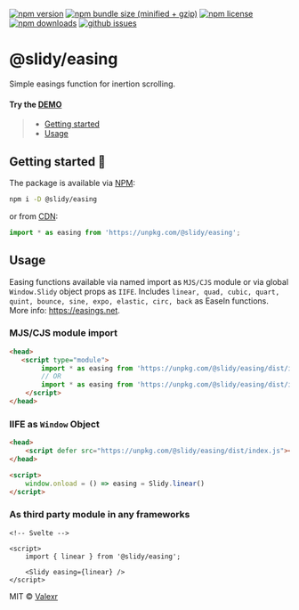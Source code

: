 [![npm version](https://img.shields.io/npm/v/@slidy/easing)](https://www.npmjs.com/package/@slidy/easing)
[![npm bundle size (minified + gzip)](https://img.shields.io/bundlephobia/minzip/@slidy/easing)](https://bundlephobia.com/package/@slidy/easing)
[![npm license](https://img.shields.io/npm/l/@slidy/easing)](https://www.npmjs.com/package/@slidy/easing)
[![npm downloads](https://img.shields.io/npm/dt/@slidy/easing)](https://www.npmjs.com/package/@slidy/easing)
[![github issues](https://img.shields.io/github/issues/valexr/slidy)](https://github.com/Valexr/slidy/issues)

# @slidy/easing

Simple easings function for inertion scrolling.

#### Try the [DEMO]

> - [Getting started](#getting-started-)
> - [Usage](#usage)


## Getting started 🚀

The package is available via [NPM]:

```sh
npm i -D @slidy/easing
```
or from [CDN]:

```js
import * as easing from 'https://unpkg.com/@slidy/easing';
```


## Usage

Easing functions available via named import as `MJS/CJS` module or via global `Window.Slidy` object props as `IIFE`. Includes `linear, quad, cubic, quart, quint, bounce, sine, expo, elastic, circ, back` as EaseIn functions. More info: https://easings.net.

### MJS/CJS module import

```html
<head>
   <script type="module">
        import * as easing from 'https://unpkg.com/@slidy/easing/dist/index.mjs'; // MJS module
        // OR
        import * as easing from 'https://unpkg.com/@slidy/easing/dist/index.cjs'; // CJS module
    </script>
</head>
```

### IIFE as `Window` Object

```html
<head>
    <script defer src="https://unpkg.com/@slidy/easing/dist/index.js"></script>
</head>

<script>
    window.onload = () => easing = Slidy.linear()
</script>
```

### As third party module in any frameworks

```svelte
<!-- Svelte -->

<script>
    import { linear } from '@slidy/easing';

    <Slidy easing={linear} />
</script>
```


MIT &copy; [Valexr](https://github.com/Valexr)

[DEMO]: https://svelte.dev/repl/e7a3683b13b342dc8ecfc1d9b2b806f6
[NPM]: https://www.npmjs.com/package/@slidy/easing
[CDN]: https://unpkg.com/@slidy/easing/
[REPL]: https://svelte.dev/repl/e7a3683b13b342dc8ecfc1d9b2b806f6
